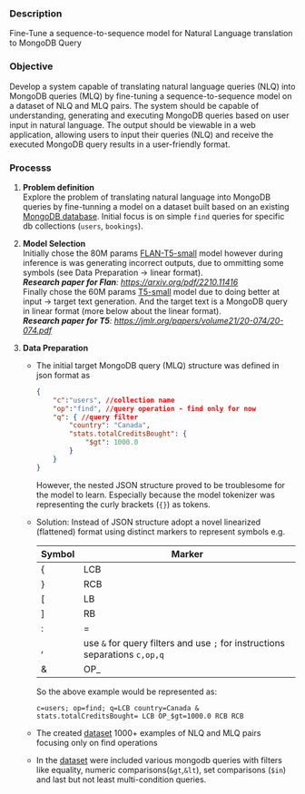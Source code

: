 
### Description 
Fine-Tune a sequence-to-sequence model for Natural Language translation to MongoDB Query 

### Objective
Develop a system capable of translating natural language queries (NLQ) into MongoDB queries (MLQ) by fine-tuning a sequence-to-sequence model on a dataset of NLQ and MLQ pairs. The system should be capable of understanding, generating and executing MongoDB queries based on user input in natural language. The output should be viewable in a web application, allowing users to input their queries (NLQ) and receive the executed MongoDB query results in a user-friendly format.

### Processs
1. **Problem definition**  
Explore the problem of translating natural language into MongoDB queries by fine-tunning a model on a dataset built based on an existing [MongoDB database](mongo_db). Initial focus is on simple `find` queries for specific db collections (`users`, `bookings`).  

2. **Model Selection**    
Initially chose the 80M params [FLAN-T5-small](https://huggingface.co/google/flan-t5-small) model however during inference is was generating incorrect outputs, due to ommitting some symbols (see Data Preparation -> linear format).  
***Research paper for Flan**: https://arxiv.org/pdf/2210.11416*  
Finally chose the 60M params [T5-small](https://huggingface.co/google-t5/t5-small) model due to doing better at input -> target text generation. And the target text is a MongoDB query in linear format (more below about the linear format).  
***Research paper for T5**: https://jmlr.org/papers/volume21/20-074/20-074.pdf*  

3. **Data Preparation**  
    - The initial target MongoDB query (MLQ) structure was defined in json format as
        ```json
        {
            "c":"users", //collection name
            "op":"find", //query operation - find only for now
            "q": { //query filter
                "country": "Canada",
                "stats.totalCreditsBought": {
                    "$gt": 1000.0
                }
            }
        }
        ```
        However, the nested JSON structure proved to be troublesome for the model to learn. Especially because the model tokenizer was representing the curly brackets (`{}`) as <unk> tokens.
    - Solution: Instead of JSON structure adopt a novel linearized (flattened) format using distinct markers to represent symbols e.g.  

        | Symbol  | Marker |
        | ------------- | ------------- |
        | {  | LCB  |
        | }  | RCB  |
        | [  | LB   |
        | ]  | RB   |
        | :  | =    |
        | ,  | use `&` for query filters and use `;` for instructions separations `c,op,q`  |
        | &  | OP_ |
        So the above example would be represented as:
        ```
        c=users; op=find; q=LCB country=Canada & stats.totalCreditsBought= LCB OP_$gt=1000.0 RCB RCB
        ```
    - The created [dataset](ml/nlq2mlq_find_op_data_1138_linearized.json) 1000+ examples of NLQ and MLQ pairs focusing only on find operations
    - In the [dataset](ml/nlq2mlq_find_op_data_1138_linearized.json) were included various mongodb queries with filters like equality, numeric comparisons(`&gt`,`&lt`), set comparisons (`$in`) and last but not least multi-condition queries. 


